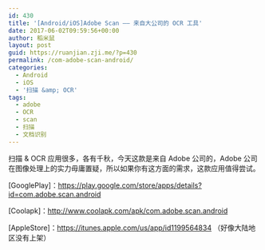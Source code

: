 ```yaml
---
id: 430
title: '[Android/iOS]Adobe Scan —— 来自大公司的 OCR 工具'
date: 2017-06-02T09:59:56+00:00
author: 稻米鼠
layout: post
guid: https://ruanjian.zji.me/?p=430
permalink: /com-adobe-scan-android/
categories:
  - Android
  - iOS
  - '扫描 &amp; OCR'
tags:
  - adobe
  - OCR
  - scan
  - 扫描
  - 文档识别
---
```

扫描 & OCR 应用很多，各有千秋，今天这款是来自 Adobe 公司的，Adobe 公司在图像处理上的实力毋庸置疑，所以如果你有这方面的需求，这款应用值得尝试。

[GooglePlay]：<https://play.google.com/store/apps/details?id=com.adobe.scan.android>

[Coolapk]：<http://www.coolapk.com/apk/com.adobe.scan.android>

[AppleStore]：<https://itunes.apple.com/us/app/id1199564834> （好像大陆地区没有上架）